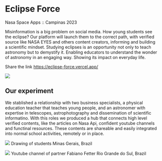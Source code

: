 # Eclipse Force
Nasa Space Apps :: Campinas 2023

Misinformation is a big problem on social media. How young students see the eclipse?
Our platform will launch them to the correct path, with verified source like NASA EYES 
and others content creators, informing and building a scientific mindset.
Studying eclipses is an opportunity not only to teach astronomy but to demystify it.
Enabling educators to understand the wonder of astronomy in an engaging way.
Showing its impact on everyday life.

Share the link https://eclipse-force.vercel.app/

![](https://github.com/ricardodarocha/Eclipse_Force/blob/main/Design/Demo/Concept.PNG)

## Our experiment

We stablished a relationship with two business specialists, a physical education teacher that teaches young people, and an astronomer with expertise in telescopes, astrophotography and dissemination of scientific informatino.
With this roles we produced a hub that connects high level verified contents, like the articles on Nasa Api, confident youtube channels and functinal resources. These contents are shareable and easily integrated into normal school activities,
remotely or in place.

![](https://github.com/ricardodarocha/Eclipse_Force/blob/main/Design/Demo/Experience.PNG)
Drawing of students
Minas Gerais, Brazil

![](https://github.com/ricardodarocha/Eclipse_Force/blob/main/Design/Demo/FabianoFetter.PNG)
Youtube channel of partner Fabiano Fetter
Rio Grande do Sul, Brazil
